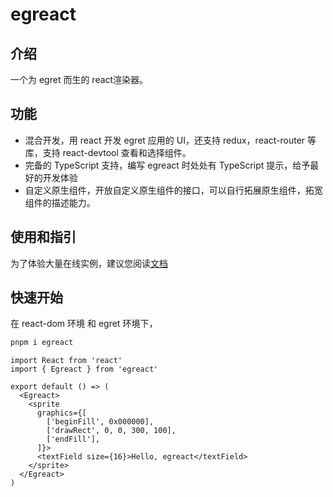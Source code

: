 # egreact

## 介绍

一个为 egret 而生的 react渲染器。

## 功能

- 混合开发，用 react 开发 egret 应用的 UI，还支持 redux，react-router 等库，支持 react-devtool 查看和选择组件。
- 完备的 TypeScript 支持，编写 egreact 时处处有 TypeScript 提示，给予最好的开发体验
- 自定义原生组件，开放自定义原生组件的接口，可以自行拓展原生组件，拓宽组件的描述能力。

## 使用和指引

为了体验大量在线实例，建议您阅读[文档](https://xingxinglieo.github.io/egreact)

## 快速开始

在 react-dom 环境 和 egret 环境下，

``` bash
pnpm i egreact
```

``` tsx
import React from 'react'
import { Egreact } from 'egreact'

export default () => (
  <Egreact>
    <sprite
      graphics={[
        ['beginFill', 0x000000],
        ['drawRect', 0, 0, 300, 100],
        ['endFill'],
      ]}>
      <textField size={16}>Hello, egreact</textField>
    </sprite>
  </Egreact>
)
```

